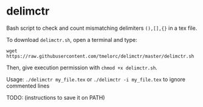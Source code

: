 # delimctr
Bash script to check and count mismatching delimiters `(),[],{}` in a tex file.

To download `delimctr.sh`, open a terminal and type:

`wget https://raw.githubusercontent.com/tmelorc/delimctr/master/delimctr.sh`

Then, give execution permission with `chmod +x delimctr.sh`.

Usage: `./delimctr my_file.tex` or `./delimctr -i my_file.tex` to ignore commented lines

TODO: (instructions to save it on PATH)
